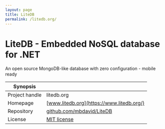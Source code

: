```yaml
---
layout: page
title: LiteDB
permalink: /litedb.org/
---
```


# LiteDB - Embedded NoSQL database for .NET

An open source MongoDB-like database with zero conﬁguration - mobile ready

| Synopsis         |  |
|------------------|--|
| Project handle   | litedb.org |
| Homepage         | [www.litedb.org](https://www.litedb.org/) |
| Repository       | [github.com/mbdavid/LiteDB](https://github.com/mbdavid/LiteDB) |
| License          | [MIT license](https://opensource.org/licenses/MIT) |

